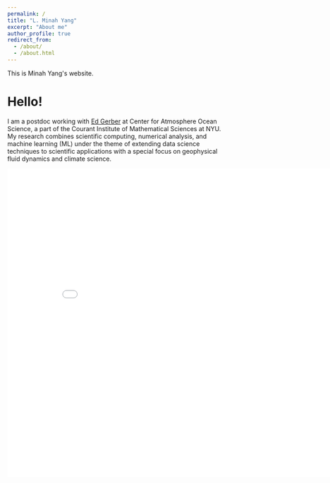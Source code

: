 ```yaml
---
permalink: /
title: "L. Minah Yang"
excerpt: "About me"
author_profile: true
redirect_from: 
  - /about/
  - /about.html
---
```


This is Minah Yang's website.

Hello! 
======
I am a postdoc working with [Ed Gerber](https://edwinpgerber.github.io/) at Center for Atmosphere Ocean Science, a part of the Courant Institute of Mathematical Sciences at NYU. 
My research combines scientific computing, numerical analysis, and machine learning (ML) under the theme of extending data science techniques to scientific applications with a special focus on geophysical fluid dynamics and climate science. 

<iframe src="/funmap/map.html" height="700" width="850" style="border:none;"></iframe>
